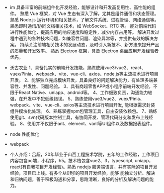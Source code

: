 - im
  具备丰富的前端组件化开发经验，能够设计和开发高复用性、高性能的组件。
  熟悉 Vue 框架，对 Vue 生态有深入了解，尤其是组件通信和状态管理。
  熟悉 Node.js 运行环境和相关技术，了解文件系统、进程管理、网络通信等。
  熟悉即时通讯/协同文档相关技术，如 WebSocket、RTC 等。
  能对前端代码进行性能优化，提高应用的响应速度和稳定性，减少内存占用等。
  解决开发过程中遇到的各种技术问题，如兼容性问题、渲染异常等，并提供有效的解决方案。
  持续关注前端相关技术的发展动态，及时引入新技术、新方法来提升产品的质量和开发效率。
  熟悉 Electron 框架，具备 Electron 桌面应用开发经验者优先。
- 沃古农业
  1、具备扎实的前端开发技能，熟练使用vue3/vue2、react、vuex/Pinia、webpack、vite、vue-cli、axios、node.js等主流技术进行项目开发。
  2、能够独立完成模块开发，具备良好的问题解决能力，有处理多端兼容性、并发性、问题经验。
  3、具有商超零售APP或小程序前端开发经验，不限于React Native、uniapp、android等。
  4、工作细致负责，沟通能力较强，在开发中不犯低级错误。
  5、熟练使用vue3/vue2、vuex/Pinia、webpack、vite、vue-cli、axios等主流技术进行项目开发, 能根据需求封装组件模块化处理。
  6、熟练掌握npm包管理工具，自主安装依赖包。
  7、熟练使用git、svn代码版本控制工具，有协同开发、管理代码分支和发布上线经验。
  8、使用并不仅限于ant、element、vant等UI组件以及数据报表组件。

- node 性能优化
- webpack

- 个人介绍：吕超，20年毕业于山西工程技术学院，五年的工作经验，工作项目内容包含pc端，小程序，h5。技术栈包含vue2、3，typescript, uniapp，react(有自我项目开发经验)。熟悉 nodejs 服务端语言，并有实际的项目开发经验，项目已上线。有多个从0到1的项目开发经验，能够  能独立分析、解决和归纳问题，善于积极沟通和分享，思路清晰，良好的分析及解决问题的能力。
